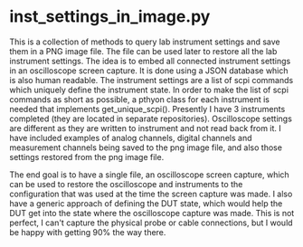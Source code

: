 # inst_settings_in_image.py
This is a collection of methods to query lab instrument settings and save them in a PNG image file. The file can be used later to restore all the lab instrument settings.
The idea is to embed all connected instrument settings in an oscilloscope screen capture. It is done using a JSON database which is also human readable. The instrument settings are a list of scpi commands which uniquely define the instrument state. In order to make the list of scpi commands as short as possible, a pthyon class for each instrument is needed that implements get_unique_scpi(). Presently I have 3 instruments completed (they are located in separate repositories). Oscilloscope settings are different as they are written to instrument and not read back from it. I have included examples of analog channels, digital channels and measurement channels being saved to the png image file, and also those settings restored from the png image file.

The end goal is to have a single file, an oscilloscope screen capture, which can be used to restore the oscilloscope and instruments to the configuration that was used at the time the screen capture was made. I also have a generic approach of defining the DUT state, which would help the DUT get into the state where the oscilloscope capture was made. This is not perfect, I can't capture the physical probe or cable connections, but I would be happy with getting 90% the way there.
